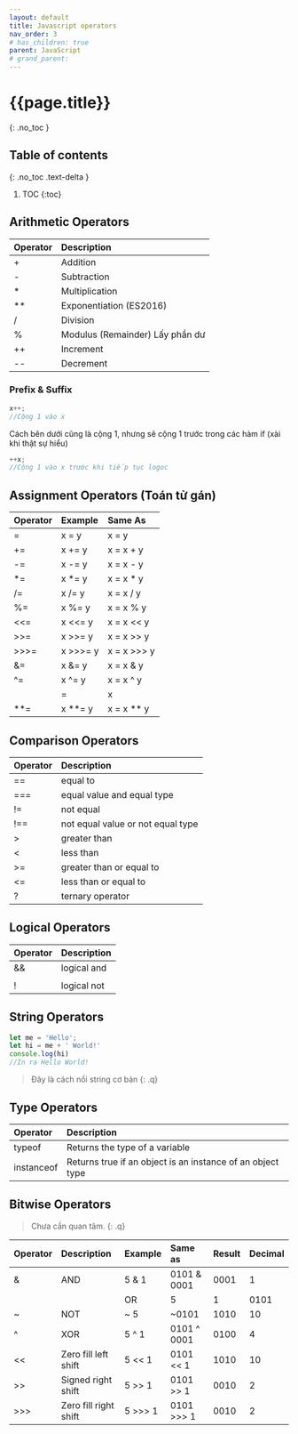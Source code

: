 ```yaml
---
layout: default
title: Javascript operators
nav_order: 3
# has_children: true
parent: JavaScript
# grand_parent:
---
```


<!-- markdownlint-disable MD022 MD025-->
# {{page.title}}
{: .no_toc }

## Table of contents
{: .no_toc .text-delta }

1. TOC
{:toc}
<!-- markdownlint-enable MD022 MD025-->

## Arithmetic Operators

| Operator | Description             |
| :------- | :---------------------- |
| +        | Addition                |
| -        | Subtraction             |
| *        | Multiplication          |
| **       | Exponentiation (ES2016) |
| /        | Division                |
| %        | Modulus (Remainder) Lấy phần dư    |
| ++       | Increment               |
| --       | Decrement               |

### Prefix & Suffix

```js
x++;
//Cộng 1 vào x
```

Cách bên dưới cũng là cộng 1, nhưng sẽ cộng 1 trước trong các hàm if (xài khi thật sự hiểu)

```js
++x;
//Cộng 1 vào x trước khi tiếp tục logoc
```

## Assignment Operators (Toán tử gán)

| Operator | Example  | Same As     |
| :------- | :------- | :---------- |
| =        | x = y    | x = y       |
| +=       | x += y   | x = x + y   |
| -=       | x -= y   | x = x - y   |
| *=       | x *= y   | x = x * y   |
| /=       | x /= y   | x = x / y   |
| %=       | x %= y   | x = x % y   |
| <<=      | x <<= y  | x = x << y  |
| >>=      | x >>= y  | x = x >> y  |
| >>>=     | x >>>= y | x = x >>> y |
| &=       | x &= y   | x = x & y   |
| ^=       | x ^= y   | x = x ^ y   |
| |=       | x |= y   | x = x | y   |
| **=      | x **= y  | x = x ** y  |

## Comparison Operators

| Operator | Description                       |
| :------- | :-------------------------------- |
| ==       | equal to                          |
| ===      | equal value and equal type        |
| !=       | not equal                         |
| !==      | not equal value or not equal type |
| >        | greater than                      |
| <        | less than                         |
| >=       | greater than or equal to          |
| <=       | less than or equal to             |
| ?        | ternary operator                  |

## Logical Operators

| Operator | Description |
| :------- | :---------- |
| &&       | logical and |
| ||       | logical or  |
| !        | logical not |

## String Operators

```js
let me = 'Hello';
let hi = me + ' World!'
console.log(hi)
//In ra Hello World!
```

>Đây là cách nối string cơ bản
{: .q}

## Type Operators

| Operator   | Description                                                |
| :--------- | :--------------------------------------------------------- |
| typeof     | Returns the type of a variable                             |
| instanceof | Returns true if an object is an instance of an object type |

## Bitwise Operators

>Chưa cần quan tâm.
{: .q}

| Operator | Description           | Example | Same as     | Result | Decimal |
| :------- | :-------------------- | :------ | :---------- | :----- | :------ |
| &        | AND                   | 5 & 1   | 0101 & 0001 | 0001   | 1       |
| |        | OR                    | 5 | 1   | 0101 | 0001 | 0101   | 5       |
| ~        | NOT                   | ~ 5     | ~0101       | 1010   | 10      |
| ^        | XOR                   | 5 ^ 1   | 0101 ^ 0001 | 0100   | 4       |
| <<       | Zero fill left shift  | 5 << 1  | 0101 << 1   | 1010   | 10      |
| >>       | Signed right shift    | 5 >> 1  | 0101 >> 1   | 0010   | 2       |
| >>>      | Zero fill right shift | 5 >>> 1 | 0101 >>> 1  | 0010   | 2       |

